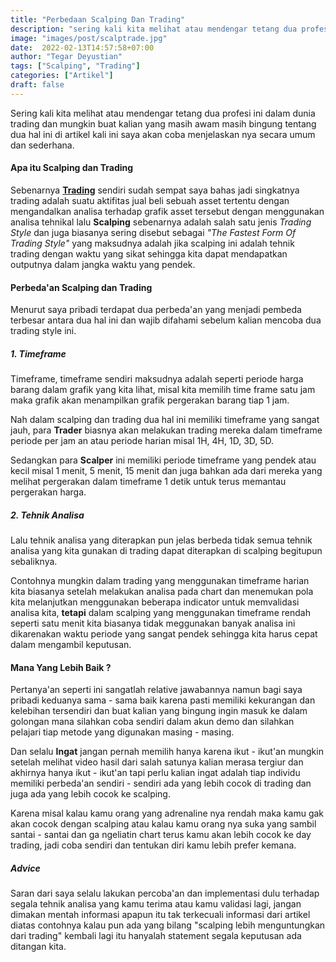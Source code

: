 ```yaml
---
title: "Perbedaan Scalping Dan Trading"
description: "sering kali kita melihat atau mendengar tetang dua profesi ini dalam dunia trading dan mungkin buat kalian yang masih awam masih bingung tentang dua hal ini di artikel kali ini saya akan coba menjelaskan nya secara umum dan sederhana."
image: "images/post/scalptrade.jpg"
date:  2022-02-13T14:57:58+07:00
author: "Tegar Deyustian"
tags: ["Scalping", "Trading"]
categories: ["Artikel"]
draft: false
---
```

 Sering kali kita melihat atau mendengar tetang dua profesi ini dalam dunia trading dan mungkin buat kalian yang masih awam masih bingung tentang dua hal ini di artikel kali ini saya akan coba menjelaskan nya secara umum dan sederhana.

#### Apa itu Scalping dan Trading
Sebenarnya **[Trading](https://notreiss.netlify.app/tags/keuangan/)** sendiri sudah sempat saya bahas jadi singkatnya trading adalah suatu aktifitas jual beli sebuah asset tertentu dengan mengandalkan analisa terhadap grafik asset tersebut dengan menggunakan analisa tehnikal lalu **Scalping** sebenarnya adalah salah satu jenis _Trading Style_ dan juga biasanya sering disebut sebagai _"The Fastest Form Of Trading Style"_ yang maksudnya adalah jika scalping ini adalah tehnik trading dengan waktu yang sikat sehingga kita dapat mendapatkan outputnya dalam jangka waktu yang pendek.

#### Perbeda'an Scalping dan Trading
Menurut saya pribadi terdapat dua perbeda'an yang menjadi pembeda terbesar antara dua hal ini dan wajib difahami sebelum kalian mencoba dua trading style ini.
##### 1. Timeframe
Timeframe, timeframe sendiri maksudnya adalah seperti periode harga barang dalam grafik yang kita lihat, misal kita memilih time frame satu jam maka grafik akan menampilkan grafik pergerakan barang tiap 1 jam.
 
Nah dalam scalping dan trading dua hal ini memiliki timeframe yang sangat jauh, para **Trader** biasnya akan melakukan trading mereka dalam timeframe periode per jam an atau periode harian misal 1H, 4H, 1D, 3D, 5D.

Sedangkan para **Scalper** ini memiliki periode timeframe yang pendek atau kecil misal 1 menit, 5 menit, 15 menit dan juga bahkan ada dari mereka yang melihat pergerakan dalam timeframe 1 detik untuk terus memantau pergerakan harga.     
##### 2. Tehnik Analisa
Lalu tehnik analisa yang diterapkan pun jelas berbeda tidak semua tehnik analisa yang kita gunakan di trading dapat diterapkan di scalping begitupun sebaliknya.

Contohnya mungkin dalam trading yang menggunakan timeframe harian kita biasanya setelah melakukan analisa pada chart dan menemukan pola kita melanjutkan menggunakan beberapa indicator untuk memvalidasi analisa kita, **tetapi** dalam scalping yang menggunakan timeframe rendah seperti satu menit kita biasanya tidak meggunakan banyak analisa ini dikarenakan waktu periode yang sangat pendek sehingga kita harus cepat dalam mengambil keputusan.
#### Mana Yang Lebih Baik ?
Pertanya'an seperti ini sangatlah relative jawabannya namun bagi saya pribadi keduanya sama - sama baik karena pasti memiliki kekurangan dan kelebihan tersendiri dan buat kalian yang bingung ingin masuk ke dalam golongan mana silahkan coba sendiri dalam akun demo dan silahkan pelajari tiap metode yang digunakan masing - masing.

Dan selalu **Ingat** jangan pernah memilih hanya karena ikut - ikut'an mungkin setelah melihat video hasil dari salah satunya kalian merasa tergiur dan akhirnya hanya ikut - ikut'an tapi perlu kalian ingat adalah tiap individu memiliki perbeda'an sendiri - sendiri ada yang lebih cocok di trading dan juga ada yang lebih cocok ke scalping.

Karena misal kalau kamu orang yang adrenaline nya rendah maka kamu gak akan cocok dengan scalping atau kalau kamu orang nya suka yang sambil santai - santai dan ga ngeliatin chart terus kamu akan lebih cocok ke day trading, jadi coba sendiri dan tentukan diri kamu lebih prefer kemana.
##### Advice
Saran dari saya selalu lakukan percoba'an dan implementasi dulu terhadap segala tehnik analisa yang kamu terima atau kamu validasi lagi, jangan dimakan mentah informasi apapun itu tak terkecuali informasi dari artikel diatas contohnya kalau pun ada yang bilang "scalping lebih menguntungkan dari trading" kembali lagi itu hanyalah statement segala keputusan ada ditangan kita.
